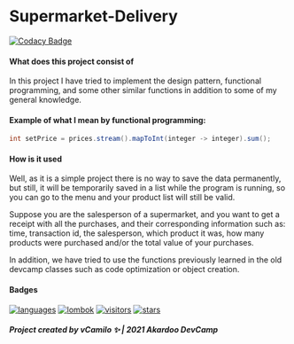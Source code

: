 # Supermarket-Delivery

[![Codacy Badge](https://api.codacy.com/project/badge/Grade/c7f370b5f11b4b0dba1817c1908cb5fe)](https://app.codacy.com/gh/vCamilx/Supermarket-Delivery?utm_source=github.com&utm_medium=referral&utm_content=vCamilx/Supermarket-Delivery&utm_campaign=Badge_Grade_Settings)

#### What does this project consist of

In this project I have tried to implement the design pattern, functional programming, and some other similar functions
in addition to some of my general knowledge.

#### Example of what I mean by functional programming:

```java 
int setPrice = prices.stream().mapToInt(integer -> integer).sum();
```

#### How is it used

Well, as it is a simple project there is no way to save the data permanently, but still, it will be temporarily saved in
a list while the program is running, so you can go to the menu and your product list will still be valid.

Suppose you are the salesperson of a supermarket, and you want to get a receipt with all the purchases, and their
corresponding information such as: time, transaction id, the salesperson, which product it was, how many products were
purchased and/or the total value of your purchases.

In addition, we have tried to use the functions previously learned in the old devcamp classes such as code optimization
or object creation.

#### Badges

[![languages](https://img.shields.io/static/v1?label=languages&message=java&color=informational)](https://www.oracle.com/java/)
[![lombok](https://img.shields.io/static/v1?label=lombok&message=v1.18.14&color=informational)](https://projectlombok.org/)
[![visitors](https://img.shields.io/github/watchers/vcamilx/supermarket-delivery?style=social)](https://vcamilx.github.io/)
[![stars](https://img.shields.io/github/stars/vcamilx/supermarket-delivery?style=social)](https://vcamilx.github.io/)

#### *Project created by vCamilo ✨ | 2021 Akardoo DevCamp* 